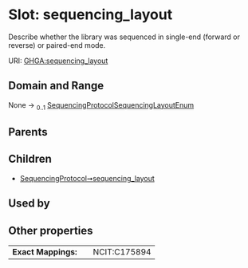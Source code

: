 
# Slot: sequencing_layout


Describe whether the library was sequenced in single-end (forward or reverse) or paired-end mode.

URI: [GHGA:sequencing_layout](https://w3id.org/GHGA/sequencing_layout)


## Domain and Range

None &#8594;  <sub>0..1</sub> [SequencingProtocolSequencingLayoutEnum](SequencingProtocolSequencingLayoutEnum.md)

## Parents


## Children

 *  [SequencingProtocol➞sequencing_layout](SequencingProtocol_sequencing_layout.md)

## Used by


## Other properties

|  |  |  |
| --- | --- | --- |
| **Exact Mappings:** | | NCIT:C175894 |

